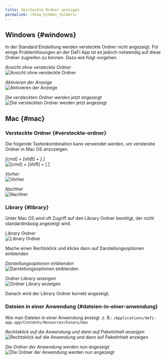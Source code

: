 ```yaml
---
title: Versteckte Ordner anzeigen
permalink: /Show_hidden_folders/
---
```


## Windows {#windows}

In der Standard Einstellung werden versteckte Ordner nicht angezeigt.
Für einige Problemlösungen an der DeFi App ist es jedoch notwendig auf
diese Ordner zugreifen zu können. Dazu wie folgt vorgehen.

*Ansicht ohne versteckte Ordner*  
![Ansicht ohne versteckte Ordner](./../media/Bildschirmfoto_2021-03-12_um_08.06.20.png)

*Aktivieren der Anzeige*  
![Aktivieren der Anzeige](./../media/Bildschirmfoto_2021-03-12_um_08.06.38.png)

*Die versteckten Ordner werden jetzt angezeigt*  
![Die versteckten Ordner werden jetzt angezeigt](./../media/Bildschirmfoto_2021-03-12_um_08.06.47.png)

## Mac {#mac}

### Versteckte Ordner {#versteckte-ordner}

Die folgende Tastenkombination kann verwendet werden, um versteckte Ordner in Mac OS anzuzeigen.

*[cmd] + [shift] + [.]*  
![[cmd] + [shift] + [.]](./../media/Toggle-hidden-files-mac-keyboard-shortcut.jpg)

*Vorher*  
![Vorher](./../media/Bildschirmfoto_2021-03-13_um_00.28.50.png)

*Nachher*  
![Nachher](./../media/Bildschirmfoto_2021-03-13_um_00.29.27.png)

### Library {#library}

Unter Mac OS wird oft Zugriff auf den Library Ordner benötigt, der nicht standardmässig angezeigt wird.

*Library Ordner*  
![Library Ordner](./../media/Bildschirmfoto_2021-03-12_um_08.24.15.png)

Mache einen Rechtsklick und klicke dann auf Darstellungsoptionen einblenden

*Darstellungsoptionen einblenden*  
![Darstellungsoptionen einblenden](./../media/Bildschirmfoto_2021-03-12_um_08.27.16.png)

*Ordner Library anzeigen*  
![Ordner Library anzeigen](./../media/Bildschirmfoto_2021-03-12_um_08.33.20.png)

Danach wird der Library Ordner korrekt angezeigt.

### Dateien in einer Anwendung {#dateien-in-einer-anwendung}

Wie man Dateien in einer Anwendung anzeigt. z. B.: `/Applications/defi-app.app/Contents/Resources/binary/mac`

*Rechtsklick auf die Anwendung und dann auf Paketinhalt anzeigen*  
![Rechtsklick auf die Anwendung und dann auf Paketinhalt anzeigen](./../media/Bildschirmfoto_2021-03-13_um_21.44.47.png)

*Die Ordner der Anwendung werden nun angezeigt*  
![Die Ordner der Anwendung werden nun angezeigt](./../media/Bildschirmfoto_2021-03-13_um_22.06.07.png)
